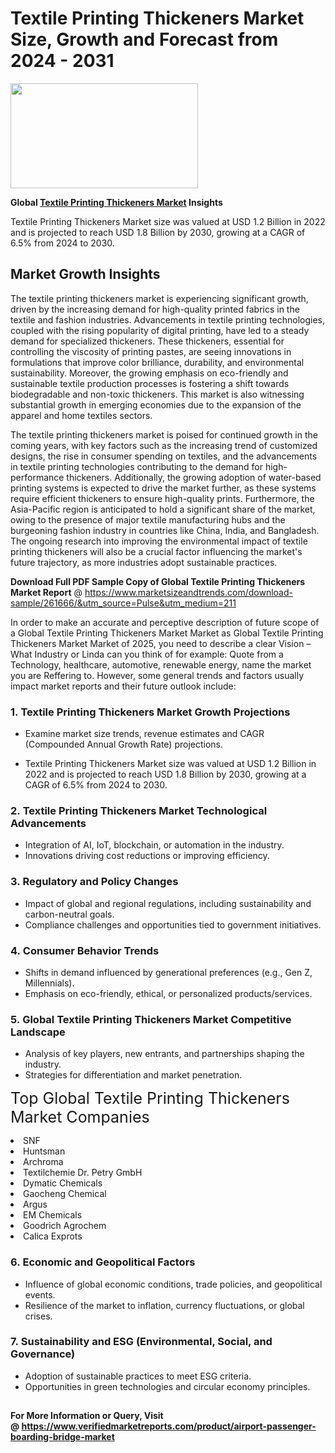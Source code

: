 <H1>Textile Printing Thickeners Market Size, Growth and Forecast from 2024 - 2031</H1><img class="aligncenter size-medium wp-image-584254" src="https://thirdeyenews.in/wp-content/uploads/2024/09/Global-Market-Research-300x168.jpeg" alt="" width="300" height="168" /><p><strong>Global&nbsp;<a href="https://www.marketsizeandtrends.com/download-sample/261666/&amp;utm_source=Pulse&amp;utm_medium=211">Textile Printing Thickeners Market</a> Insights</strong></p><p>Textile Printing Thickeners Market size was valued at USD 1.2 Billion in 2022 and is projected to reach USD 1.8 Billion by 2030, growing at a CAGR of 6.5% from 2024 to 2030.</p><p><h2>Market Growth Insights</h2> <p>The textile printing thickeners market is experiencing significant growth, driven by the increasing demand for high-quality printed fabrics in the textile and fashion industries. Advancements in textile printing technologies, coupled with the rising popularity of digital printing, have led to a steady demand for specialized thickeners. These thickeners, essential for controlling the viscosity of printing pastes, are seeing innovations in formulations that improve color brilliance, durability, and environmental sustainability. Moreover, the growing emphasis on eco-friendly and sustainable textile production processes is fostering a shift towards biodegradable and non-toxic thickeners. This market is also witnessing substantial growth in emerging economies due to the expansion of the apparel and home textiles sectors. </p> <p>The textile printing thickeners market is poised for continued growth in the coming years, with key factors such as the increasing trend of customized designs, the rise in consumer spending on textiles, and the advancements in textile printing technologies contributing to the demand for high-performance thickeners. Additionally, the growing adoption of water-based printing systems is expected to drive the market further, as these systems require efficient thickeners to ensure high-quality prints. Furthermore, the Asia-Pacific region is anticipated to hold a significant share of the market, owing to the presence of major textile manufacturing hubs and the burgeoning fashion industry in countries like China, India, and Bangladesh. The ongoing research into improving the environmental impact of textile printing thickeners will also be a crucial factor influencing the market's future trajectory, as more industries adopt sustainable practices. </p><p><span class=""><strong>Download Full PDF Sample Copy of Global Textile Printing Thickeners Market Report</strong> @ <a href="https://www.marketsizeandtrends.com/download-sample/261666/&amp;utm_source=Pulse&amp;utm_medium=211" target="_blank">https://www.marketsizeandtrends.com/download-sample/261666/&amp;utm_source=Pulse&amp;utm_medium=211</a></span></p><p>In order to make an accurate and perceptive description of future scope of a Global&nbsp;Textile Printing Thickeners Market Market as Global&nbsp;Textile Printing Thickeners Market Market of 2025, you need to describe a clear Vision &ndash; What Industry or Linda can you think of for example: Quote from a Technology, healthcare, automotive, renewable energy, name the market you are Reffering to. However, some general trends and factors usually impact market reports and their future outlook include:</p><h3>1.&nbsp;<strong>Textile Printing Thickeners Market Growth Projections</strong></h3><ul><li>Examine market size trends, revenue estimates and CAGR (Compounded Annual Growth Rate) projections.</li><li><p>Textile Printing Thickeners Market size was valued at USD 1.2 Billion in 2022 and is projected to reach USD 1.8 Billion by 2030, growing at a CAGR of 6.5% from 2024 to 2030.</p></li></ul><h3>2.&nbsp;<strong>Textile Printing Thickeners Market Technological Advancements</strong></h3><ul><li>Integration of AI, IoT, blockchain, or automation in the industry.</li><li>Innovations driving cost reductions or improving efficiency.</li></ul><h3>3.&nbsp;<strong>Regulatory and Policy Changes</strong></h3><ul><li>Impact of global and regional regulations, including sustainability and carbon-neutral goals.</li><li>Compliance challenges and opportunities tied to government initiatives.</li></ul><h3>4.&nbsp;<strong>Consumer Behavior Trends</strong></h3><ul><li>Shifts in demand influenced by generational preferences (e.g., Gen Z, Millennials).</li><li>Emphasis on eco-friendly, ethical, or personalized products/services.</li></ul><h3>5.&nbsp;<strong>Global Textile Printing Thickeners Market Competitive Landscape</strong></h3><ul><li>Analysis of key players, new entrants, and partnerships shaping the industry.</li><li>Strategies for differentiation and market penetration.</li></ul><p data-pm-slice="1 1 []"><span style="color: inherit; font-family: inherit; font-size: 25px;">Top Global Textile Printing Thickeners Market Companies</span></p><div class="" data-test-id=""><p><li>SNF</li><li> Huntsman</li><li> Archroma</li><li> Textilchemie Dr. Petry GmbH</li><li> Dymatic Chemicals</li><li> Gaocheng Chemical</li><li> Argus</li><li> EM Chemicals</li><li> Goodrich Agrochem</li><li> Calica Exprots</li></p></div><h3>6.&nbsp;<strong>Economic and Geopolitical Factors</strong></h3><ul><li>Influence of global economic conditions, trade policies, and geopolitical events.</li><li>Resilience of the market to inflation, currency fluctuations, or global crises.</li></ul><h3>7.&nbsp;<strong>Sustainability and ESG (Environmental, Social, and Governance)</strong></h3><ul><li>Adoption of sustainable practices to meet ESG criteria.</li><li>Opportunities in green technologies and circular economy principles.</li></ul><h2><strong style="font-size: 14px;">For More Information or Query, Visit @&nbsp;</strong><a style="background-color: #ffffff; font-size: 14px;" href="https://www.marketsizeandtrends.com/report/textile-printing-thickeners-market/" target="_blank">https://www.verifiedmarketreports.com/product/airport-passenger-boarding-bridge-market</a></h2>

